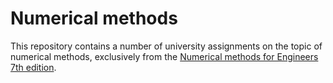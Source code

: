 # Numerical methods

This repository contains a number of university assignments on the topic of numerical methods, exclusively from the [Numerical methods for Engineers 7th edition](https://s3.us-west-2.amazonaws.com/secure.notion-static.com/0b0aaa78-b3a5-404b-a3b9-1400d720c4f6/mech144232415981.pdf?X-Amz-Algorithm=AWS4-HMAC-SHA256&X-Amz-Content-Sha256=UNSIGNED-PAYLOAD&X-Amz-Credential=AKIAT73L2G45EIPT3X45%2F20221215%2Fus-west-2%2Fs3%2Faws4_request&X-Amz-Date=20221215T001702Z&X-Amz-Expires=86400&X-Amz-Signature=8afe025ac6b65a22ecdb624f7899a8f782b4ed4dba3aa95fb8f44797027f0a57&X-Amz-SignedHeaders=host&response-content-disposition=filename%3D%22mech144232415981.pdf%22&x-id=GetObject).

##
